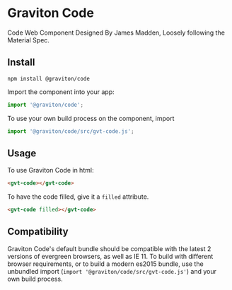 # Graviton Code
Code Web Component Designed By James Madden, Loosely following the Material Spec.

## Install
```
npm install @graviton/code
```

Import the component into your app:
```js
import '@graviton/code';
```
To use your own build process on the component, import
```js
import '@graviton/code/src/gvt-code.js';
```

## Usage

To use Graviton Code in html:
```html
<gvt-code></gvt-code>
```

To have the code filled, give it a `filled` attribute.
```html
<gvt-code filled></gvt-code>
```

## Compatibility

Graviton Code's default bundle should be compatible with the latest 2 versions of evergreen browsers, as well as IE 11. To build with different browser requirements, or to build a modern es2015 bundle, use the unbundled import (`import '@graviton/code/src/gvt-code.js'`) and your own build process.